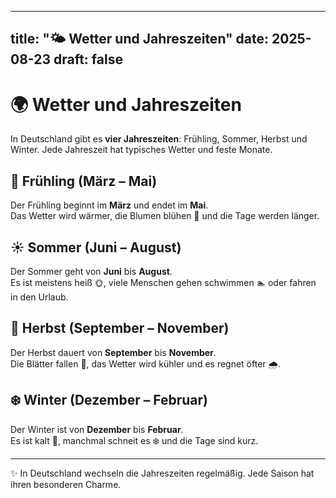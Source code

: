  ---
title: "🌤️ Wetter und Jahreszeiten"
date: 2025-08-23
draft: false
---

# 🌍 Wetter und Jahreszeiten

In Deutschland gibt es **vier Jahreszeiten**: Frühling, Sommer, Herbst und Winter. Jede Jahreszeit hat typisches Wetter und feste Monate.  

## 🌱 Frühling (März – Mai)  
Der Frühling beginnt im **März** und endet im **Mai**.  
Das Wetter wird wärmer, die Blumen blühen 🌸 und die Tage werden länger.  

## ☀️ Sommer (Juni – August)  
Der Sommer geht von **Juni** bis **August**.  
Es ist meistens heiß 🌞, viele Menschen gehen schwimmen 🏊 oder fahren in den Urlaub.  

## 🍂 Herbst (September – November)  
Der Herbst dauert von **September** bis **November**.  
Die Blätter fallen 🍁, das Wetter wird kühler und es regnet öfter 🌧️.  

## ❄️ Winter (Dezember – Februar)  
Der Winter ist von **Dezember** bis **Februar**.  
Es ist kalt 🥶, manchmal schneit es ❄️ und die Tage sind kurz.  

---

✨ In Deutschland wechseln die Jahreszeiten regelmäßig. Jede Saison hat ihren besonderen Charme.  

